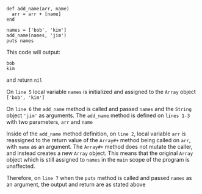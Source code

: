 ```
def add_name(arr, name)
  arr = arr + [name]
end

names = ['bob', 'kim']
add_name(names, 'jim')
puts names
```

This code will output:

```
bob
kim
```

and return `nil`

On `line 5` local variable `names` is initialized and assigned to the `Array`
object `['bob', 'kim']`

On `line 6` the `add_name` method is called and passed `names` and the `String`
object `'jim'` as arguments. The `add_name` method is defined on `lines 1-3`
with two parameters, `arr` and `name`

Inside of the `add_name` method definition, on `line 2`, local variable `arr` is
reassigned to the return value of the `Array#+` method being called on `arr`, with
`name` as an argument. The `Array#+` method does not mutate the caller, and instead
creates a new `Array` object. This means that the original `Array` object which
is still assigned to `names` in the `main` scope of the program is unaffected.

Therefore, on `line 7` when the `puts` method is called and passed `names` as an
argument, the output and return are as stated above
